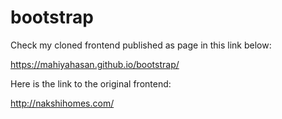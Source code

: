 # bootstrap

Check my cloned frontend published as page in this link below:

https://mahiyahasan.github.io/bootstrap/


Here is the link to the original frontend:

http://nakshihomes.com/
